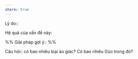 ```yaml
---
share: true
---
```

Lý do:: 

Hệ quả của vấn đề này:


%%
Giải pháp gợi ý:: 
%%


Câu hỏi:: có bao nhiêu loại ảo giác? Có bao nhiêu Gủo trong đó?
